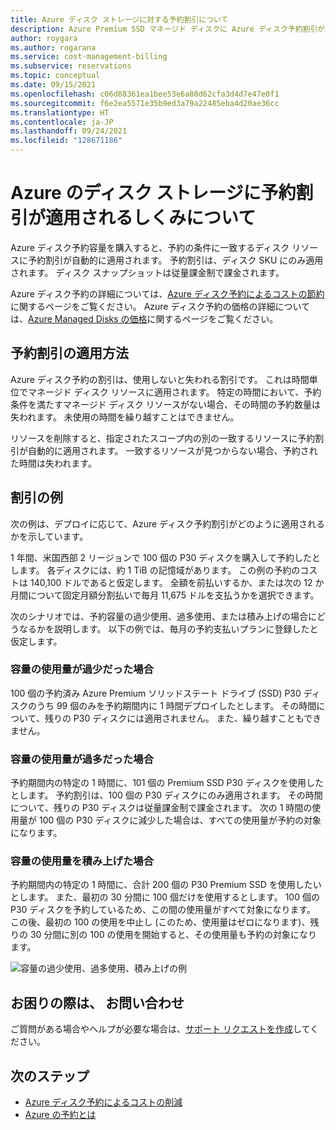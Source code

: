 ```yaml
---
title: Azure ディスク ストレージに対する予約割引について
description: Azure Premium SSD マネージド ディスクに Azure ディスク予約割引が適用されるしくみについて説明します。
author: roygara
ms.author: rogarana
ms.service: cost-management-billing
ms.subservice: reservations
ms.topic: conceptual
ms.date: 09/15/2021
ms.openlocfilehash: c06d88361ea1bee53e6a80d62cfa3d4d7e47e0f1
ms.sourcegitcommit: f6e2ea5571e35b9ed3a79a22485eba4d20ae36cc
ms.translationtype: HT
ms.contentlocale: ja-JP
ms.lasthandoff: 09/24/2021
ms.locfileid: "128671186"
---
```

# <a name="understand-how-your-reservation-discount-is-applied-to-azure-disk-storage"></a>Azure のディスク ストレージに予約割引が適用されるしくみについて

Azure ディスク予約容量を購入すると、予約の条件に一致するディスク リソースに予約割引が自動的に適用されます。 予約割引は、ディスク SKU にのみ適用されます。 ディスク スナップショットは従量課金制で課金されます。

Azure ディスク予約の詳細については、[Azure ディスク予約によるコストの節約](../../virtual-machines/disks-reserved-capacity.md)に関するページをご覧ください。 Azure ディスク予約の価格の詳細については、[Azure Managed Disks の価格](https://azure.microsoft.com/pricing/details/managed-disks/)に関するページをご覧ください。

## <a name="how-the-reservation-discount-is-applied"></a>予約割引の適用方法

Azure ディスク予約の割引は、使用しないと失われる割引です。 これは時間単位でマネージド ディスク リソースに適用されます。 特定の時間において、予約条件を満たすマネージド ディスク リソースがない場合、その時間の予約数量は失われます。 未使用の時間を繰り越すことはできません。

リソースを削除すると、指定されたスコープ内の別の一致するリソースに予約割引が自動的に適用されます。 一致するリソースが見つからない場合、予約された時間は失われます。

## <a name="discount-examples"></a>割引の例

次の例は、デプロイに応じて、Azure ディスク予約割引がどのように適用されるかを示しています。

1 年間、米国西部 2 リージョンで 100 個の P30 ディスクを購入して予約したとします。 各ディスクには、約 1 TiB の記憶域があります。 この例の予約のコストは 140,100 ドルであると仮定します。 全額を前払いするか、または次の 12 か月間について固定月額分割払いで毎月 11,675 ドルを支払うかを選択できます。

次のシナリオでは、予約容量の過少使用、過多使用、または積み上げの場合にどうなるかを説明します。 以下の例では、毎月の予約支払いプランに登録したと仮定します。

### <a name="underusing-your-capacity"></a>容量の使用量が過少だった場合

100 個の予約済み Azure Premium ソリッドステート ドライブ (SSD) P30 ディスクのうち 99 個のみを予約期間内に 1 時間デプロイしたとします。 その時間について、残りの P30 ディスクには適用されません。 また、繰り越すこともできません。

### <a name="overusing-your-capacity"></a>容量の使用量が過多だった場合

予約期間内の特定の 1 時間に、101 個の Premium SSD P30 ディスクを使用したとします。 予約割引は、100 個の P30 ディスクにのみ適用されます。 その時間について、残りの P30 ディスクは従量課金制で課金されます。 次の 1 時間の使用量が 100 個の P30 ディスクに減少した場合は、すべての使用量が予約の対象になります。

### <a name="tiering-your-capacity"></a>容量の使用量を積み上げた場合

予約期間内の特定の 1 時間に、合計 200 個の P30 Premium SSD を使用したいとします。 また、最初の 30 分間に 100 個だけを使用するとします。 100 個の P30 ディスクを予約しているため、この間の使用量がすべて対象になります。 この後、最初の 100 の使用を中止し (このため、使用量はゼロになります)、残りの 30 分間に別の 100 の使用を開始すると、その使用量も予約の対象になります。

![容量の過少使用、過多使用、積み上げの例](media/understand-disk-reservations/reserved-disks-example-scenarios.png)

## <a name="need-help-contact-us"></a>お困りの際は、 お問い合わせ

ご質問がある場合やヘルプが必要な場合は、[サポート リクエストを作成](https://go.microsoft.com/fwlink/?linkid=2083458)してください。

## <a name="next-steps"></a>次のステップ

- [Azure ディスク予約によるコストの削減](../../virtual-machines/disks-reserved-capacity.md)
- [Azure の予約とは](save-compute-costs-reservations.md)
